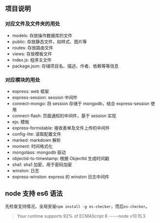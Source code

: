 ## 项目说明

### 对应文件及文件夹的用处

-   models: 存放操作数据库的文件
-   public: 存放静态文件，如样式、图片等
-   routes: 存放路由文件
-   views: 存放模板文件
-   index.js: 程序主文件
-   package.json: 存储项目名、描述、作者、依赖等等信息

### 对应模块的用处

-   express: web 框架
-   express-session: session 中间件
-   connect-mongo: 将 session 存储于 mongodb，结合 express-session 使用
-   connect-flash: 页面通知的中间件，基于 session 实现
-   ejs: 模板
-   express-formidable: 接收表单及文件上传的中间件
-   config-lite: 读取配置文件
-   marked: markdown 解析
-   moment: 时间格式化
-   mongolass: mongodb 驱动
-   objectid-to-timestamp: 根据 ObjectId 生成时间戳
-   sha1: sha1 加密，用于密码加密
-   winston: 日志
-   express-winston: express 的 winston 日志中间件

## node 支持 es6 语法

先检查支持情况，全局安装`npm install -g es-checker`，而后`es-checker`。

> Your runtime supports 92% of ECMAScript 6 -----node v10.15.3
